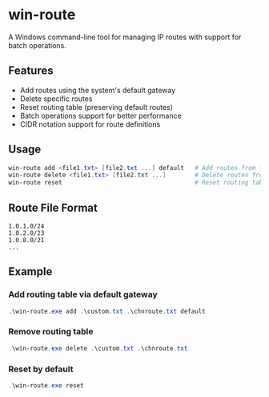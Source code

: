 # win-route

A Windows command-line tool for managing IP routes with support for batch operations.

## Features

- Add routes using the system's default gateway
- Delete specific routes
- Reset routing table (preserving default routes)
- Batch operations support for better performance
- CIDR notation support for route definitions

## Usage

```powershell
win-route add <file1.txt> [file2.txt ...] default   # Add routes from files using default gateway
win-route delete <file1.txt> [file2.txt ...]        # Delete routes from files
win-route reset                                     # Reset routing table
```

## Route File Format

```plaintext
1.0.1.0/24
1.0.2.0/23
1.0.8.0/21
...
```

## Example

### Add routing table via default gateway

```powershell
.\win-route.exe add .\custom.txt .\chnroute.txt default
```

### Remove routing table

```powershell
.\win-route.exe delete .\custom.txt .\chnroute.txt
```

### Reset by default

```powershell
.\win-route.exe reset
```
